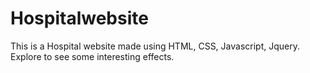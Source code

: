 # Hospitalwebsite
This is a Hospital website made using HTML, CSS, Javascript, Jquery. Explore to see some interesting effects. 
